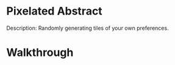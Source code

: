 # Pixelated Abstract

Description: Randomly generating tiles of your own preferences.


# Walkthrough
